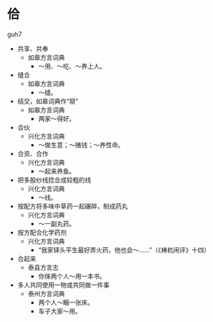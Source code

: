










# 佮
guh7
+ 共享、共奉
  * 如皋方言词典
    - ～用、～吃、～养上人。
+ 缝合
  * 如皋方言词典
    - ～缝。
+ 结交，如皋词典作“搿”
  * 如皋方言词典
    - 两家～得好。
+ 合伙
  * 兴化方言词典
    - ～做生意；～赌钱；～养性命。
+ 合资、合作
  * 兴化方言词典
    - ～起来养鱼。
+ 把多股纱线捻合成较粗的线
  * 兴化方言词典
    - ～线。
+ 按配方将多味中草药一起碾碎，制成药丸
  * 兴化方言词典
    - ～一副丸药。
+ 按方配合化学药剂
  * 兴化方言词典
    - “我家铎头平生最好弄火药，他也会～……”（《梼杌闲评》十四）
+ 合起来
  * 泰县方言志
    - 你俫两个人～用一本书。
+ 多人共同使用一物或共同做一件事
  * 泰州方言词典
    - 两个人～睏一张床。
    - 车子大家～用。
